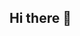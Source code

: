 ## Hi there 👋

<!--
**ritika-gurjar/ritika-gurjar** is a ✨ _special_ ✨ repository because its `README.md` (this file) appears on your GitHub profile.

Here are some ideas to get you started:

- Junior at Northeastern University studying Computer Engineering and Computer Science
- 🔭 I’m currently working on ...
- 🌱 I’m currently learning ...
- 👯 I’m looking to collaborate on ...
- 🤔 I’m looking for help with ...
- 💬 Ask me about ...
- 📫 How to reach me: ...
- 😄 Pronouns: ...
- ⚡ Fun fact: ...
-->
